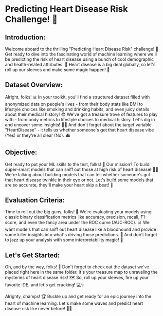 # Predicting Heart Disease Risk Challenge! 🚀

## Introduction:
Welcome aboard to the thrilling "Predicting Heart Disease Risk" challenge! 🎉 Get ready to dive into the fascinating world of machine learning where we'll be predicting the risk of heart disease using a bunch of cool demographic and health-related attributes. 🤖 Heart disease is a big deal globally, so let's roll up our sleeves and make some magic happen! 💪

## Dataset Overview:
Alright, folks! 📊 In your toolkit, you'll find a structured dataset filled with anonymized data on people's lives - from their body stats like BMI to lifestyle choices like smoking and drinking habits, and even juicy details about their medical history! 😎 We've got a treasure trove of features to play with - from body metrics to lifestyle choices to medical history. Let's dig in and uncover some insights! 🕵️‍♂️ And don't forget about the target variable "HeartDisease" - it tells us whether someone's got that heart disease vibe (Yes) or they're all clear (No). 🚑

## Objective:
Get ready to put your ML skills to the test, folks! 🎯 Our mission? To build super-smart models that can sniff out those at high risk of heart disease! 🐶👃 We're talking about building models that can tell whether someone's got that heart disease twinkle in their eye or not. Let's build some models that are so accurate, they'll make your heart skip a beat! 💓

## Evaluation Criteria:
Time to roll out the big guns, folks! 🎯 We're evaluating your models using classic binary classification metrics like accuracy, precision, recall, F1-score, and even the fancy area under the ROC curve (AUC-ROC). 📊 We want models that can sniff out heart disease like a bloodhound and provide some killer insights into what's driving those predictions. 🧐 And don't forget to jazz up your analysis with some interpretability magic! 🔮

## Let's Get Started:
Oh, and by the way, folks! 📁 Don't forget to check out the dataset we've placed right here in the same folder. It's your treasure map to unraveling the mysteries of heart disease risk! 🗺️ So, roll up your sleeves, fire up your favorite IDE, and let's get cracking! 💻✨

Alrighty, champs! 🏆 Buckle up and get ready for an epic journey into the heart of machine learning. Let's make some waves and predict heart disease risk like never before! 🌊💓
